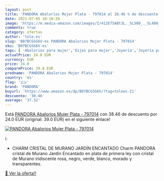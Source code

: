 ```yaml
---
layout: post
title: 'PANDORA Abalorios Mujer Plata - 797014 al 38.46 % de descuento'
date: 2021-07-05 10:10:29
image: 'https://m.media-amazon.com/images/I/412EfSABt3L._SL500_._SL400_.jpg'
comments: true
category: ofertas
author: 'tole.es'
slug: 'B07BCGSG6V-es PANDORA Abalorios Mujer Plata - 797014'
sku: 'B07BCGSG6V-es'
tags: [ 'Abalorios para mujer','Dijes para mujer','Joyería','Joyería para mujer','pandora', ]
actualPrice: 24.0 EUR
currency: EUR
price: 24.0
comparePrice: 39.0 EUR
prodname: 'PANDORA Abalorios Mujer Plata - 797014'
country: 'es'
flag: '🇪🇸'
brand: 'PANDORA'
buyurl: 'https://www.amazon.es/dp/B07BCGSG6V/?tag=tolees-21'
descuento: '38.46'
average: '37.32'
---
```


Está [PANDORA Abalorios Mujer Plata - 797014](https://www.amazon.es/dp/B07BCGSG6V/?tag=tolees-21) con 38.46 de descuento por 24.0 EUR (original: 39.0 EUR) en el siguiente enlace!

[![PANDORA Abalorios Mujer Plata - 797014](https://m.media-amazon.com/images/I/412EfSABt3L._SL500_._SL400_.jpg)](https://www.amazon.es/dp/B07BCGSG6V/?tag=tolees-21)

ℹ️:

- CHARM CRISTAL DE MURANO JARDÍN ENCANTADO Charm PANDORA cristal de Murano Jardín Encantado en plata de primera ley con cristal de Murano iridiscente rosa, negro, verde, blanco, morado y transparentes.

[🛒 Ver la oferta!!](https://www.amazon.es/dp/B07BCGSG6V/?tag=tolees-21)
